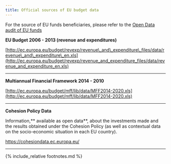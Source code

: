 ```yaml
---
title: Official sources of EU budget data
---
```


For the source of EU funds beneficiaries, please refer to the [Open Data audit of EU funds](https://docs.google.com/spreadsheets/d/1tkKxRlkW60-ylxdvxGkMlMq8BS4SRPR4QoEd72qgFwQ/edit#gid=2028897927)

**EU Budget 2006 - 2013 (revenue and expenditures)**

[http://ec.europa.eu/budget/revexp/revenue\_and\_expenditure\_files/data/revenue\_and\_expenditure\_en.xls](http://ec.europa.eu/budget/revexp/revenue_and_expenditure_files/data/revenue_and_expenditure_en.xls)

****

**Multiannual Financial Framework 2014 - 2010**

[http://ec.europa.eu/budget/mff/lib/data/MFF2014-2020.xls](http://ec.europa.eu/budget/mff/lib/data/MFF2014-2020.xls)

****

**Cohesion Policy Data**

Information,** available as open data**, about the investments made and the results obtained under the Cohesion Policy (as well as contextual data on the socio-economic situation in each EU country).

[h](https://cohesiondata.ec.europa.eu/)[ttps://cohesiondata.ec.europa.eu/](https://cohesiondata.ec.europa.eu/)

* * * * *

{% include_relative footnotes.md %}
